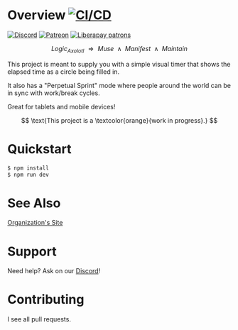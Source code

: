 # Overview [![CI/CD](https://github.com/axolotl-logic/simple-visual-timer/actions/workflows/tests.yml/badge.svg)](https://github.com/axolotl-logic/simple-visual-timer/actions/workflows/tests.yml)

[![Discord](https://img.shields.io/discord/1338638342493048844?label=Discord&logo=discord)](https://discord.gg/ewM37225Xx) [![Patreon](https://img.shields.io/endpoint.svg?url=https%3A%2F%2Fshieldsio-patreon.vercel.app%2Fapi%3Fusername%3Daxolotl-logic%26type%3Dpatrons)](https://www.patreon.com/axolotl-logic) [![Liberapay patrons](https://img.shields.io/liberapay/patrons/axolotl-logic)](https://en.liberapay.com/Axolotl-Logic)

$$
\text{$Logic_{Axolotl}$ $\Rightarrow$ $Muse$ $\wedge$ $Manifest$ $\wedge$ $Maintain$}
$$

This project is meant to supply you with a simple visual timer that shows the elapsed time as a circle being filled in.

It also has a "Perpetual Sprint" mode where people around the world can be in sync with work/break cycles.

Great for tablets and mobile devices!

$$
\text{This project is a \textcolor{orange}{work in progress}.}
$$

# Quickstart

```bash
$ npm install
$ npm run dev
```

# See Also

[Organization's Site](https://axolotl-logic.io/)

# Support

Need help? Ask on our [Discord](https://discord.gg/ewM37225Xx)!

# Contributing

I see all pull requests.
